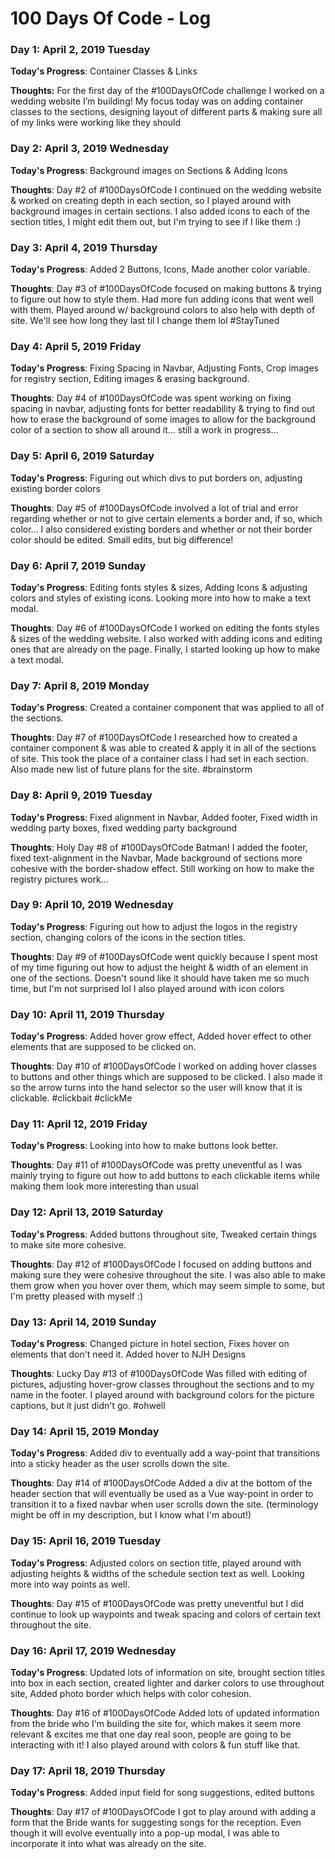 # 100 Days Of Code - Log

### Day 1: April 2, 2019 Tuesday

**Today's Progress**: Container Classes & Links

**Thoughts:** For the first day of the #100DaysOfCode challenge I worked on a wedding website I’m building! My focus today was on adding container classes to the sections, designing layout of different parts & making sure all of my links were working like they should

<!-- **Link to work:** [Calculator App](http://www.example.com) -->

### Day 2: April 3, 2019 Wednesday

**Today's Progress**: Background images on Sections & Adding Icons

**Thoughts**: Day #2 of #100DaysOfCode I continued on the wedding website & worked on creating depth in each section, so I played around with background images in certain sections. I also added icons to each of the section titles, I might edit them out, but I'm trying to see if I like them :)

<!-- **Link(s) to work**: [Calculator App](http://www.example.com) -->

### Day 3: April 4, 2019 Thursday

**Today's Progress**: Added 2 Buttons, Icons, Made another color variable.

**Thoughts**: Day #3 of #100DaysOfCode focused on making buttons & trying to figure out how to style them. Had more fun adding icons that went well with them. Played around w/ background colors to also help with depth of site. We'll see how long they last til I change them lol #StayTuned

### Day 4: April 5, 2019 Friday

**Today's Progress**: Fixing Spacing in Navbar, Adjusting Fonts, Crop images for registry section, Editing images & erasing background.

**Thoughts**: Day #4 of #100DaysOfCode was spent working on fixing spacing in navbar, adjusting fonts for better readability & trying to find out how to erase the background of some images to allow for the background color of a section to show all around it... still a work in progress...

### Day 5: April 6, 2019 Saturday

**Today's Progress**: Figuring out which divs to put borders on, adjusting existing border colors

**Thoughts**: Day #5 of #100DaysOfCode involved a lot of trial and error regarding whether or not to give certain elements a border and, if so, which color... I also considered existing borders and whether or not their border color should be edited. Small edits, but big difference!

### Day 6: April 7, 2019 Sunday

**Today's Progress**: Editing fonts styles & sizes, Adding Icons & adjusting colors and styles of existing icons. Looking more into how to make a text modal.

**Thoughts**: Day #6 of #100DaysOfCode I worked on editing the fonts styles & sizes of the wedding website. I also worked with adding icons and editing ones that are already on the page. Finally, I started looking up how to make a text modal.

### Day 7: April 8, 2019 Monday

**Today's Progress**: Created a container component that was applied to all of the sections.

**Thoughts**: Day #7 of #100DaysOfCode I researched how to created a container component & was able to created & apply it in all of the sections of site. This took the place of a container class I had set in each section. Also made new list of future plans for the site. #brainstorm

### Day 8: April 9, 2019 Tuesday

**Today's Progress**: Fixed alignment in Navbar, Added footer, Fixed width in wedding party boxes, fixed wedding party background

**Thoughts**: Holy Day #8 of #100DaysOfCode Batman! I added the footer, fixed text-alignment in the Navbar, Made background of sections more cohesive with the border-shadow effect. Still working on how to make the registry pictures work...

### Day 9: April 10, 2019 Wednesday

**Today's Progress**: Figuring out how to adjust the logos in the registry section, changing colors of the icons in the section titles.

**Thoughts**: Day #9 of #100DaysOfCode went quickly because I spent most of my time figuring out how to adjust the height & width of an element in one of the sections. Doesn't sound like it should have taken me so much time, but I'm not surprised lol I also played around with icon colors

### Day 10: April 11, 2019 Thursday

**Today's Progress**: Added hover grow effect, Added hover effect to other elements that are supposed to be clicked on.

**Thoughts**: Day #10 of #100DaysOfCode I worked on adding hover classes to buttons and other things which are supposed to be clicked. I also made it so the arrow turns into the hand selector so the user will know that it is clickable. #clickbait #clickMe

### Day 11: April 12, 2019 Friday

**Today's Progress**: Looking into how to make buttons look better.

**Thoughts**: Day #11 of #100DaysOfCode was pretty uneventful as I was mainly trying to figure out how to add buttons to each clickable items while making them look more interesting than usual

### Day 12: April 13, 2019 Saturday

**Today's Progress**: Added buttons throughout site, Tweaked certain things to make site more cohesive.

**Thoughts**: Day #12 of #100DaysOfCode I focused on adding buttons and making sure they were cohesive throughout the site. I was also able to make them grow when you hover over them, which may seem simple to some, but I'm pretty pleased with myself :)

### Day 13: April 14, 2019 Sunday

**Today's Progress**: Changed picture in hotel section, Fixes hover on elements that don't need it. Added hover to NJH Designs

**Thoughts**: Lucky Day #13 of #100DaysOfCode Was filled with editing of pictures, adjusting hover-grow classes throughout the sections and to my name in the footer. I played around with background colors for the picture captions, but it just didn't go. #ohwell

### Day 14: April 15, 2019 Monday

**Today's Progress**: Added div to eventually add a way-point that transitions into a sticky header as the user scrolls down the site.

**Thoughts**: Day #14 of #100DaysOfCode Added a div at the bottom of the header section that will eventually be used as a Vue way-point in order to transition it to a fixed navbar when user scrolls down the site. (terminology might be off in my description, but I know what I'm about!)

### Day 15: April 16, 2019 Tuesday

**Today's Progress**: Adjusted colors on section title, played around with adjusting heights & widths of the schedule section text as well. Looking more into way points as well.

**Thoughts**: Day #15 of #100DaysOfCode was pretty uneventful but I did continue to look up waypoints and tweak spacing and colors of certain text throughout the site.

### Day 16: April 17, 2019 Wednesday

**Today's Progress**: Updated lots of information on site, brought section titles into box in each section, created lighter and darker colors to use throughout site, Added photo border which helps with color cohesion.

**Thoughts**: Day #16 of #100DaysOfCode Added lots of updated information from the bride who I'm building the site for, which makes it seem more relevant & excites me that one day real soon, people are going to be interacting with it! I also played around with colors & fun stuff like that.

### Day 17: April 18, 2019 Thursday

**Today's Progress**: Added input field for song suggestions, edited buttons

**Thoughts**: Day #17 of #100DaysOfCode I got to play around with adding a form that the Bride wants for suggesting songs for the reception. Even though it will evolve eventually into a pop-up modal, I was able to incorporate it into what was already on the site.

<!-- **Link(s) to work**
1. [Find the Longest Word in a String](https://www.freecodecamp.com/challenges/find-the-longest-word-in-a-string)
2. [Title Case a Sentence](https://www.freecodecamp.com/challenges/title-case-a-sentence) -->
